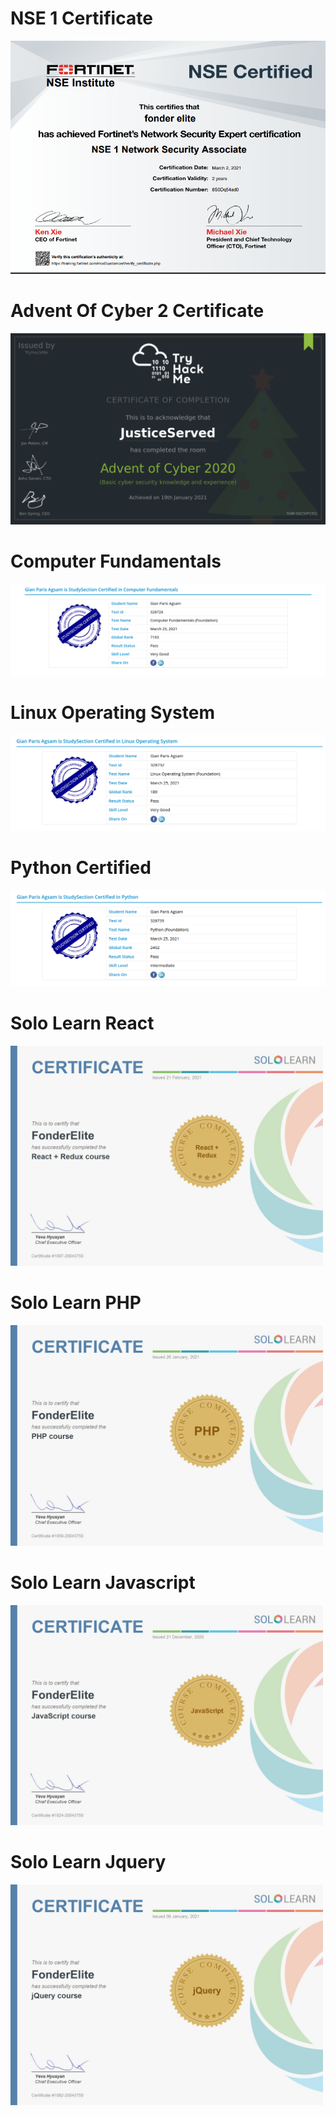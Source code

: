 # **NSE 1 Certificate**
<img src="NSE1Certificate.png">

# **Advent Of Cyber 2 Certificate**
<img src="https://github.com/FonderElite/FonderElite/raw/main/THM-50CSIP19SL.png">

# **Computer Fundamentals**
<img src="compfunda.png">

# **Linux Operating System**
<img src="linux.png">

# **Python Certified**
<img src="python.png">

# **Solo Learn React**
<img src="react_certificate.jpg" width=500>

# **Solo Learn PHP**
<img src="PHP_certificate.jpg"  width=500>

# **Solo Learn Javascript**
<img src="JavaScript_certificate.jpg"  width=500>

# **Solo Learn Jquery**
<img src="jQuery_certificate.jpg"  width=500>


